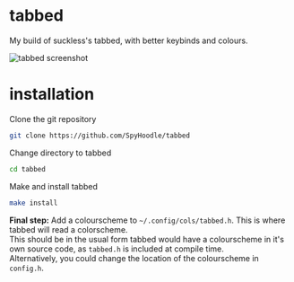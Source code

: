 # tabbed
My build of suckless's tabbed, with better keybinds and colours.

![tabbed screenshot](https://file.coffee/u/nb0c4GY8kLv84y.png)

# installation
Clone the git repository
```sh
git clone https://github.com/SpyHoodle/tabbed
```
Change directory to tabbed
```sh
cd tabbed
```
Make and install tabbed
```sh
make install
```
**Final step:** Add a colourscheme to `~/.config/cols/tabbed.h`. This is where tabbed will read a colorscheme.<br>
This should be in the usual form tabbed would have a colourscheme in it's own source code, as `tabbed.h` is included at compile time.<br>
Alternatively, you could change the location of the colourscheme in `config.h`.
